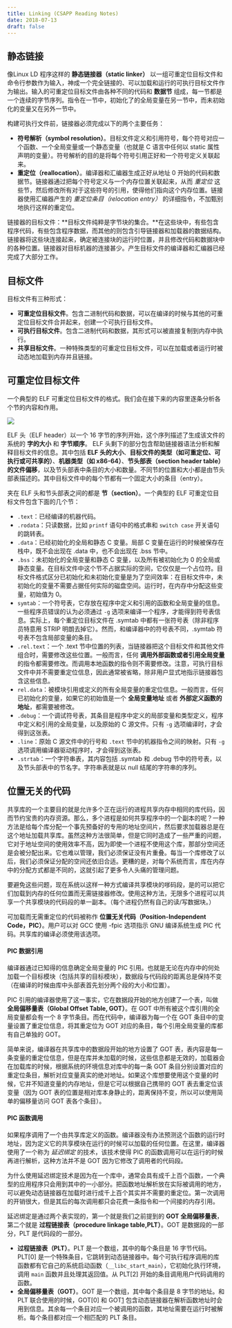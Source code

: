 ```yaml
---
title: Linking (CSAPP Reading Notes)
date: 2018-07-13
draft: false
---
```


## 静态链接

像Linux LD 程序这样的 **静态链接器（static linker）** 以一组可重定位目标文件和命令行参数作为输入，神成一个完全链接的、可以加载和运行的可执行目标文件作为输出。输入的可重定位目标文件由各种不同的代码和 **数据节** 组成，每一节都是一个连续的字节序列。指令在一节中，初始化了的全局变量在另一节中，而未初始化的变量又在另外一节中。

<!--more-->

构建可执行文件前，链接器必须完成以下的两个主要任务：

* **符号解析（symbol resolution）**。目标文件定义和引用符号，每个符号对应一个函数、一个全局变量或一个静态变量（也就是 C 语言中任何以 static 属性声明的变量）。符号解析的目的是将每个符号引用正好和一个符号定义关联起来。
* **重定位（reallocation）**。编译器和汇编器生成正好从地址 0 开始的代码和数据节。链接器通过把每个符号定义与一个内存位置关联起来，从而 *重定位* 这些节，然后修改所有对于这些符号的引用，使得他们指向这个内存位置。链接器使用汇编器产生的 *重定位条目（relocation entry）* 的详细指令，不加甄别地执行这样的重定位。

链接器的目标文件：**目标文件纯粹是字节块的集合。**在这些块中，有些包含程序代码，有些包含程序数据，而其他的则包含引导链接器和加载器的数据结构。链接器将这些块连接起来，确定被连接块的运行时位置，并且修改代码和数据块中的各种位置。链接器对目标机器的连接甚少。产生目标文件的编译器和汇编器已经完成了大部分工作。

## 目标文件
目标文件有三种形式：

* **可重定位目标文件**。包含二进制代码和数据，可以在编译的时候与其他的可重定位目标文件合并起来，创建一个可执行目标文件。
* **可执行目标文件**。包含二进制代码和数据，其形式可以被直接复制到内存中执行。
* **共享目标文件**。一种特殊类型的可重定位目标文件，可以在加载或者运行时被动态地加载到内存并且链接。

## 可重定位目标文件
一个典型的 ELF 可重定位目标文件的格式。我们会在接下来的内容里逐条分析各个节的内容和作用。

![][1]

ELF 头（ELF header）以一个 16 字节的序列开始，这个序列描述了生成该文件的系统的 **字的大小** 和 **字节顺序**。 ELF 头剩下的部分包含帮助链接器语法分析和解释目标文件的信息。其中包括 **ELF 头的大小**、**目标文件的类型（如可重定位、可执行或可共享的）**、**机器类型（如 x86-64）**、**节头部表（section header table）的文件偏移**，以及节头部表中条目的大小和数量。不同节的位置和大小都是由节头部表描述的。其中目标文件中的每个节都有一个固定大小的条目（entry）。

夹在 ELF 头和节头部表之间的都是 **节（section）**。一个典型的 ELF 可重定位目标文件包含下面的几个节：

* `.text`：已经编译的机器代码。
* `.rodata`：只读数据，比如 `printf` 语句中的格式串和 `switch case` 开关语句的跳转表。
* `.data`：已经初始化的全局和静态 C 变量。局部 C 变量在运行的时候被保存在栈中，既不会出现在 .data 中，也不会出现在 .bss 节中。
* `.bss`：未初始化的全局变量和静态 C 变量，以及所有被初始化为 0 的全局或静态变量。在目标文件中这个节不占据实际的空间，它仅仅是一个占位符。目标文件格式区分已初始化和未初始化变量是为了空间效率：在目标文件中，未初始化的变量不需要占据任何实际的磁盘空间。运行时，在内存中分配这些变量，初始值为 0。
* `symtab`：一个符号表，它存放在程序中定义和引用的函数和全局变量的信息。一些程序员错误的认为必须通过 `-g` 选项来编译一个程序，才能得到符号表信息。实际上，每个重定位目标文件在 .symtab 中都有一张符号表（除非程序员特意用 STRIP 明朗去掉它）。然而，和编译器中的符号表不同，.symtab 符号表不包含局部变量的条目。
* `.rel.text`：一个 .text 节中位置的列表，当链接器把这个目标文件和其他文件组合时，需要修改这些位置。一般而言，任何 **调用外部函数或者引用全局变量** 的指令都需要修改。而调用本地函数的指令则不需要修改。注意，可执行目标文件中并不需要重定位信息，因此通常被省略，除非用户显式地指示链接器包含这些信息。
* `rel.data`：被模块引用或定义的所有全局变量的重定位信息。一般而言，任何已初始化的变量，如果它的初始值是一个 **全局变量地址** 或者 **外部定义函数的地址**，都需要被修改。
* `.debug`：一个调试符号表，其条目是程序中定义的局部变量和类型定义，程序中定义和引用的全局变量，以及原始的 C 源文件。只有 `-g` 选项编译时，才会得到这张表。
* `.line`：原始 C 源文件中的行号和 `.text` 节中的机器指令之间的映射。只有 `-g` 选项调用编译器驱动程序时，才会得到这张表。
* `.strtab`：一个字符串表，其内容包括 .symtab 和 .debug 节中的符号表，以及节头部表中的节名字。字符串表就是以 null 结尾的字符串的序列。

## 位置无关的代码
共享库的一个主要目的就是允许多个正在运行的进程共享内存中相同的库代码，因而节约宝贵的内存资源。那么，多个进程是如何共享程序中的一个副本的呢？一种方法是给每个库分配一个事先预备好的专用的地址空间片，然后要求加载器总是在这个地址加载共享库。虽然这种方法很简单，但是它同时造成了一些严重的问题，它对于地址空间的使用效率不高，因为即使一个进程不使用这个库，那部分空间还是会被分配出来。它也难以管理，我们必须保证没有片重叠。每当一个库修改了以后，我们必须保证分配的空间还依旧合适。更糟的是，对每个系统而言，库在内存中的分配方式都是不同的，这就引起了更多令人头痛的管理问题。

要避免这些问题，现在系统以这样一种方式编译共享模块的嗲码段，是的可以把它们加载到内存的任何位置而无需链接器修改。使用这种方法，无限多个进程可以共享一个共享模块的代码段的单一副本。（每个进程仍然有自己的读/写数据块。）

可加载而无需重定位的代码被称作 **位置无关代码（Position-Independent Code，PIC）**。用户可以对 GCC 使用 -fpic 选项指示 GNU 编译系统生成 PIC 代码。共享库的编译必须使用该选项。

#### PIC 数据引用
编译器通过已知得的信息确定全局变量的 PIC 引用。也就是无论在内存中的何处加载一个目标模块（包括共享的目标模块），数据段与代码段的距离总是保持不变（在编译的时候由库中头部表首先划分两个段的大小和位置）。

PIC 引用的编译器使用了这一事实，它在数据段开始的地方创建了一个表，叫做 **全局偏移量表（Global Offset Table, GOT）**。在 GOT 中所有被这个库引用的全局变量都会有一个 8 字节条目。而在代码中，编译器为每一个在 GOT 条目中的变量设置了重定位信息，将其重定位为 GOT 对应的条目，每个引用全局变量的库都有自己单独的 GOT。

简单来说，编译器在共享库中的数据段开始的地方设置了 GOT 表，表内容是每一条变量的重定位信息，但是在库并未加载的时候，这些信息都是无效的，加载器会在加载库的时候，根据系统的环境信息对库中的每一条 GOT 条目分别设置对应的重定位条目，解析对应变量真实的绝对地址。如果这个库想要使用这个变量的时候，它并不知道变量的内存地址，但是它可以根据自己携带的 GOT 表去重定位该变量（因为 GOT 表的位置是相对库本身静止的，距离保持不变，所以可以使用简单的偏移量访问 GOT 表各个条目）。

#### PIC 函数调用
如果程序调用了一个由共享库定义的函数。编译器没有办法预测这个函数的运行时地址，因为定义它的共享模块在运行的时候可以加载的任何位置。在这里，编译器使用了一个称为 *延迟绑定* 的技术，该技术使得 PIC 的函数调用可以在运行的时候再进行解析，这种方法并不是 GOT 因为它修改了调用者的代码段。

为什么使用延迟绑定技术是因为在一个库中，通常会具有成千上百个函数，一个典型的应用程序只会用到其中的一小部分。把函数地址解析放在实际被调用的地方，可以避免动态链接器在加载时进行成千上百个其实并不需要的重定位。第一次调用的开销很大，但是其后的每次调用都只会花费一条指令和一个间接的内存引用。

延迟绑定是通过两个表实现的，第一个就是我们之前提到的 **GOT 全局偏移量表**，第二个就是 **过程链接表（procedure linkage table,PLT）**。GOT 是数据段的一部分，PLT 是代码段的一部分。

* **过程链接表（PLT）**。PLT 是一个数组，其中的每个条目是 16 字节代码。PLT[0] 是一个特殊条目，它跳转到动态链接器中。每个可执行程序调用的库函数都有它自己的系统启动函数（`__libc_start_main`），它初始化执行环境，调用 `main` 函数并且处理其返回值。从 PLT[2] 开始的条目调用用户代码调用的函数。
* **全局偏移量表（GOT）**。GOT 是一个数组，其中每个条目是 8 字节的地址。和 PLT 联合使用的时候，GOT[0] 和 GOT[1] 包含动态链接器在解析函数地址时会用到信息。其余每一个条目对应一个被调用的函数，其地址需要在运行时被解析。每个条目都对应一个相匹配的 PLT 条目。

[1]: /img/2018-7-13-CSAPP-link/ELF_structure.png
